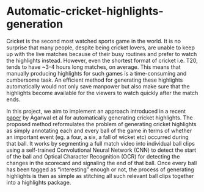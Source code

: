 # Automatic-cricket-highlights-generation

Cricket is the second most watched sports game in the world. It is no surprise that many people, despite being cricket lovers, are unable to keep up with the live matches because of their busy routines and prefer to watch the highlights instead. However, even the shortest format of cricket i.e. T20, tends to have ~3-4 hours long matches, on average. This means that manually producing highlights for such games is a time-consuming and cumbersome task. An efficient method for generating these highlights automatically would not only save manpower but also make sure that the highlights become available for the viewers to watch quickly after the match ends. 

In this project, we aim to implement an approach introduced in a recent [paper](https://www.ijitee.org/wp-content/uploads/papers/v8i11/J11180881019.pdf) by Agarwal et al  for automatically generating cricket highlights. The proposed method reformulates the problem of generating cricket highlights as simply annotating each and every ball of the game in terms of whether an important event (eg. a four, a six, a fall of wicket etc) occurred during that ball. It works by segmenting a full match video into individual ball clips using a self-trained Convolutional Neural Network (CNN) to detect the start of the ball and Optical Character Recognition (OCR) for detecting the changes in the scorecard and signaling the end of that ball. Once every ball has been tagged as “interesting” enough or not, the process of generating highlights is then as simple as stitching all such relevant ball clips together into a highlights package.
